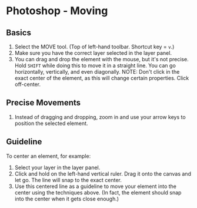 # Photoshop - Moving

## Basics

1. Select the MOVE tool. (Top of left-hand toolbar. Shortcut key = `v`.)
2. Make sure you have the correct layer selected in the layer panel.
3. You can drag and drop the element with the mouse, but it's not precise. Hold `SHIFT` while doing this to move it in a straight line. You can go horizontally, vertically, and even diagonally. NOTE: Don't click in the exact center of the element, as this will change certain properties. Click off-center.

## Precise Movements

1. Instead of dragging and dropping, zoom in and use your arrow keys to position the selected element.

## Guideline

To center an element, for example:

1. Select your layer in the layer panel.
2. Click and hold on the left-hand vertical ruler. Drag it onto the canvas and let go. The line will snap to the exact center.
3. Use this centered line as a guideline to move your element into the center using the techniques above. (In fact, the element should snap into the center when it gets close enough.)